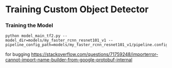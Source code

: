 # Training Custom Object Detector




### Training the Model
```
python model_main_tf2.py --model_dir=models/my_faster_rcnn_resnet101_v1 --pipeline_config_path=models/my_faster_rcnn_resnet101_v1/pipeline.config

```

for bugging
https://stackoverflow.com/questions/71759248/importerror-cannot-import-name-builder-from-google-protobuf-internal
